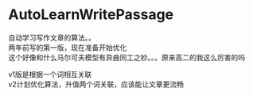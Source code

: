 # AutoLearnWritePassage
自动学习写作文章的算法。。   
两年前写的第一版，现在准备开始优化   
这个好像和什么马尔可夫模型有异曲同工之妙。。。原来高二的我这么厉害的吗

v1版是根据一个词相互关联  
v2计划优化算法，升值两个词关联，应该能让文章更流畅
